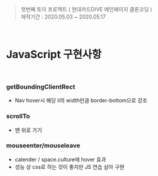 > 첫번째 토이 프로젝트 ( 현대카드DIVE 메인페이지 클론코딩 )   
제작기간 : 2020.05.03 ~ 2020.05.17

<br/>

# JavaScript 구현사항

<br/>

### getBoundingClientRect
- Nav hover시 해당 li의 width만큼 border-bottom으로 강조

### scrollTo
- 맨 위로 가기

### mouseenter/mouseleave
- calender / space.culture에 hover 효과
- 성능 상 css로 하는 것이 좋지만 JS 연습 삼아 구현
